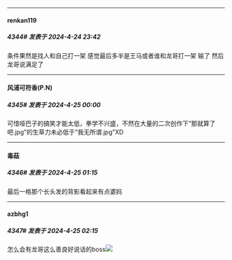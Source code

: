 ﻿
*****

####  renkan119  
##### 4344#       发表于 2024-4-24 23:42

条件果然是找人和自己打一架 感觉最后多半是王马或者谁和龙哥打一架 输了 然后龙哥说满足了


*****

####  风浦可符香(P.N)  
##### 4345#       发表于 2024-4-25 00:00

可惜哑巴子的搞笑才能太低，拳学不兴盛，不然在大量的二次创作下“那就算了吧.jpg”的生草力未必低于“我无所谓.jpg”XD


*****

####  毒菇  
##### 4346#       发表于 2024-4-25 01:15

最后一格那个长头发的背影看起来有点婆妈


*****

####  azbhg1  
##### 4347#       发表于 2024-4-25 02:15

怎么会有龙哥这么善良好说话的boss<img src="https://static.saraba1st.com/image/smiley/face2017/067.png" referrerpolicy="no-referrer">

